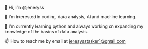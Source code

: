 👋 Hi, I’m @jenesyss

👀 I’m interested in coding, data analysis, AI and machine learning.

🌱 I’m currently learning python and always working on expanding my knowledge of the basics of data analysis.

📫 How to reach me by email at jenesysstasker1@gmail.com
<!---
jenesyss/jenesyss is a ✨ special ✨ repository because its `README.md` (this file) appears on your GitHub profile.
You can click the Preview link to take a look at your changes.
--->
